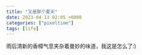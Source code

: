 ```yaml
---
title: "又是那个夏天"
date: 2023-04-13 02:05 +0800
categories: ["pixeltime"]
tags: [life]
---
```

 
雨后清新的香樟气息夹杂着曼妙的味道，我这是怎么了:)

